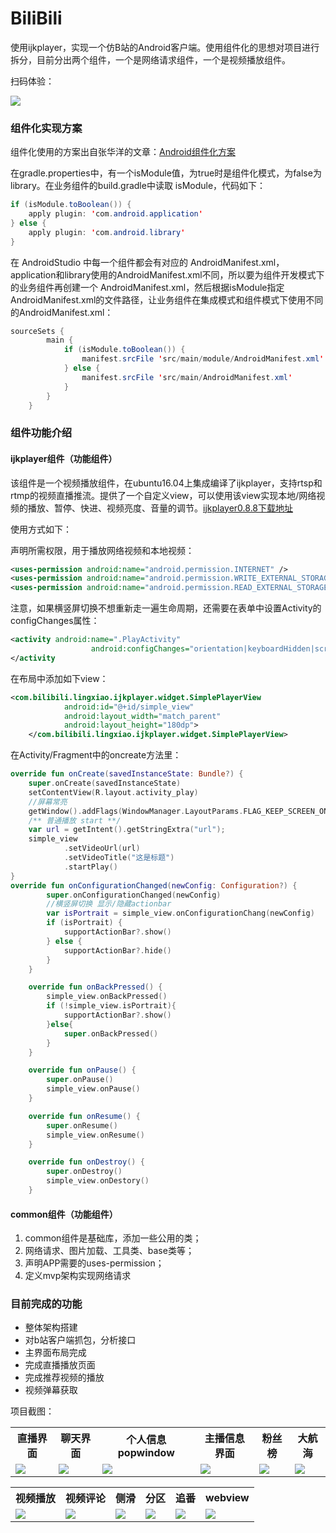 # BiliBili

使用ijkplayer，实现一个仿B站的Android客户端。使用组件化的思想对项目进行拆分，目前分出两个组件，一个是网络请求组件，一个是视频播放组件。

扫码体验：

![](https://blog-1252348761.cos.ap-chengdu.myqcloud.com/bilibili/1577761537.png)





### 组件化实现方案

组件化使用的方案出自张华洋的文章：[Android组件化方案](https://blog.csdn.net/guiying712/article/details/55213884)

在gradle.properties中，有一个isModule值，为true时是组件化模式，为false为library。在业务组件的build.gradle中读取 isModule，代码如下：

```java
if (isModule.toBoolean()) {
    apply plugin: 'com.android.application'
} else {
    apply plugin: 'com.android.library'
}
```

在 AndroidStudio 中每一个组件都会有对应的 AndroidManifest.xml，application和library使用的AndroidManifest.xml不同，所以要为组件开发模式下的业务组件再创建一个 AndroidManifest.xml，然后根据isModule指定AndroidManifest.xml的文件路径，让业务组件在集成模式和组件模式下使用不同的AndroidManifest.xml：

```java
sourceSets {
        main {
            if (isModule.toBoolean()) {
                manifest.srcFile 'src/main/module/AndroidManifest.xml'
            } else {
                manifest.srcFile 'src/main/AndroidManifest.xml'
            }
        }
    }
```

### 组件功能介绍

#### ijkplayer组件（功能组件）

该组件是一个视频播放组件，在ubuntu16.04上集成编译了ijkplayer，支持rtsp和rtmp的视频直播推流。提供了一个自定义view，可以使用该view实现本地/网络视频的播放、暂停、快进、视频亮度、音量的调节。[ijkplayer0.8.8下载地址](!https://blog-1252348761.cos.ap-chengdu.myqcloud.com/camera/ijkplayer0.8.8-2019-02-20.zip )

使用方式如下：

声明所需权限，用于播放网络视频和本地视频：

```xml
<uses-permission android:name="android.permission.INTERNET" />  
<uses-permission android:name="android.permission.WRITE_EXTERNAL_STORAGE"/>
<uses-permission android:name="android.permission.READ_EXTERNAL_STORAGE"/>
```

注意，如果横竖屏切换不想重新走一遍生命周期，还需要在表单中设置Activity的configChanges属性：

```xml
<activity android:name=".PlayActivity"
                  android:configChanges="orientation|keyboardHidden|screenSize" >
</activity
```



在布局中添加如下view：

```xml
<com.bilibili.lingxiao.ijkplayer.widget.SimplePlayerView
            android:id="@+id/simple_view"
            android:layout_width="match_parent"
            android:layout_height="180dp">
    </com.bilibili.lingxiao.ijkplayer.widget.SimplePlayerView>
```

在Activity/Fragment中的oncreate方法里：

```kotlin
override fun onCreate(savedInstanceState: Bundle?) {
    super.onCreate(savedInstanceState)
    setContentView(R.layout.activity_play)
    //屏幕常亮
	getWindow().addFlags(WindowManager.LayoutParams.FLAG_KEEP_SCREEN_ON)
	/** 普通播放 start **/
	var url = getIntent().getStringExtra("url");
	simple_view
            .setVideoUrl(url)
            .setVideoTitle("这是标题")
            .startPlay()
}
override fun onConfigurationChanged(newConfig: Configuration?) {
        super.onConfigurationChanged(newConfig)
        //横竖屏切换 显示/隐藏actionbar
        var isPortrait = simple_view.onConfigurationChang(newConfig)
        if (isPortrait) {
            supportActionBar?.show()
        } else {
            supportActionBar?.hide()
        }
    }

    override fun onBackPressed() {
        simple_view.onBackPressed()
        if (!simple_view.isPortrait){
            supportActionBar?.show()
        }else{
            super.onBackPressed()
        }
    }

    override fun onPause() {
        super.onPause()
        simple_view.onPause()
    }

    override fun onResume() {
        super.onResume()
        simple_view.onResume()
    }

    override fun onDestroy() {
        super.onDestroy()
        simple_view.onDestory()
    }
```



#### common组件（功能组件）

1. common组件是基础库，添加一些公用的类；
2. 网络请求、图片加载、工具类、base类等；
3. 声明APP需要的uses-permission；
4. 定义mvp架构实现网络请求



### 目前完成的功能

- 整体架构搭建
- 对b站客户端抓包，分析接口
- 主界面布局完成
- 完成直播播放页面
- 完成推荐视频的播放
- 视频弹幕获取



项目截图：


<table>
	<tr>
		<th>直播界面</th>
		<th>聊天界面</th>
		<th>个人信息popwindow</th>
		<th>主播信息界面</th>
		<th>粉丝榜</th>
		<th>大航海</th>
	</tr>
	<tr>
		  <td>
			  <img src="https://blog-1252348761.cos.ap-chengdu.myqcloud.com/http/bilibili/Screenshot_2019-04-28-17-23-55-347_com.bilibili.lingxiao.png"/>
		  </td>
		  <td>
			  <img src="https://blog-1252348761.cos.ap-chengdu.myqcloud.com/http/bilibili/Screenshot_2019-04-28-17-24-08-833_com.bilibili.lingxiao.png"/>
		  </td>
		  <td>
			  <img src="https://blog-1252348761.cos.ap-chengdu.myqcloud.com/http/bilibili/Screenshot_2019-04-28-17-24-17-260_com.bilibili.lingxiao.png"/>
      </td>
		  <td>
			  <img src="https://blog-1252348761.cos.ap-chengdu.myqcloud.com/http/bilibili/Screenshot_2019-04-28-17-24-27-253_com.bilibili.lingxiao.png"/>
		  </td>
		  <td>
			  <img src="https://blog-1252348761.cos.ap-chengdu.myqcloud.com/http/bilibili/Screenshot_2019-04-28-17-24-35-335_com.bilibili.lingxiao.png"/>
		  </td>
		  <td>
			  <img src="https://blog-1252348761.cos.ap-chengdu.myqcloud.com/http/bilibili/Screenshot_2019-04-28-17-24-46-649_com.bilibili.lingxiao.png"/>
		  </td>
	</tr>
</table>





<table>
	<tr>
		<th>视频播放</th>
		<th>视频评论</th>
		<th>侧滑</th>
		<th>分区</th>
		<th>追番</th>
		<th>webview</th>
	</tr>
	<tr>
		  <td>
			  <img src="https://blog-1252348761.cos.ap-chengdu.myqcloud.com/http/bilibili/Screenshot_2019-04-28-17-25-12-073_com.bilibili.lingxiao.png"/>
		  </td>
		  <td>
			  <img src="https://blog-1252348761.cos.ap-chengdu.myqcloud.com/http/bilibili/Screenshot_2019-04-28-17-25-16-370_com.bilibili.lingxiao.png"/>
		  </td>
		  <td>
			  <img src="https://blog-1252348761.cos.ap-chengdu.myqcloud.com/http/bilibili/Screenshot_2019-04-28-17-25-29-487_com.bilibili.lingxiao.png"/>
      </td>
		  <td>
			  <img src="https://blog-1252348761.cos.ap-chengdu.myqcloud.com/http/bilibili/Screenshot_2019-04-28-17-32-27-197_com.bilibili.lingxiao.png"/>
		  </td>
		  <td>
			  <img src="https://blog-1252348761.cos.ap-chengdu.myqcloud.com/http/bilibili/Screenshot_2019-04-28-17-32-34-114_com.bilibili.lingxiao.png"/>
		  </td>
		  <td>
			  <img src="https://blog-1252348761.cos.ap-chengdu.myqcloud.com/http/bilibili/Screenshot_2019-04-28-17-33-13-842_com.bilibili.lingxiao.png"/>
		  </td>
	</tr>
</table>


